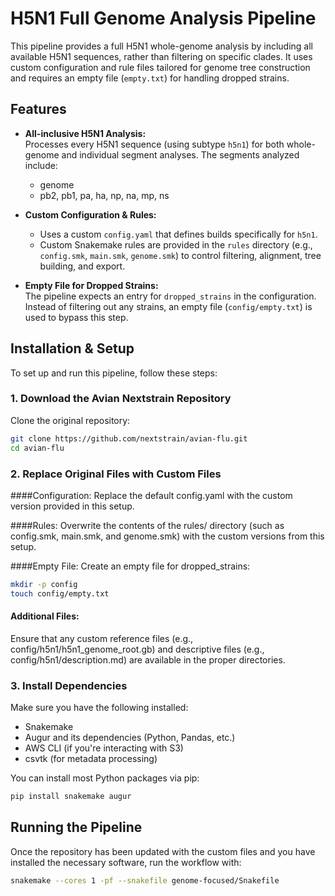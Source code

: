 # H5N1 Full Genome Analysis Pipeline

This pipeline provides a full H5N1 whole-genome analysis by including all available H5N1 sequences, rather than filtering on specific clades. It uses custom configuration and rule files tailored for genome tree construction and requires an empty file (`empty.txt`) for handling dropped strains.

## Features

- **All-inclusive H5N1 Analysis:**  
  Processes every H5N1 sequence (using subtype `h5n1`) for both whole-genome and individual segment analyses. The segments analyzed include:
  - genome
  - pb2, pb1, pa, ha, np, na, mp, ns

- **Custom Configuration & Rules:**  
  - Uses a custom `config.yaml` that defines builds specifically for `h5n1`.
  - Custom Snakemake rules are provided in the `rules` directory (e.g., `config.smk`, `main.smk`, `genome.smk`) to control filtering, alignment, tree building, and export.

- **Empty File for Dropped Strains:**  
  The pipeline expects an entry for `dropped_strains` in the configuration. Instead of filtering out any strains, an empty file (`config/empty.txt`) is used to bypass this step.

## Installation & Setup

To set up and run this pipeline, follow these steps:

### 1. Download the Avian Nextstrain Repository

Clone the original repository:

```bash
git clone https://github.com/nextstrain/avian-flu.git
cd avian-flu
```
### 2. Replace Original Files with Custom Files

####Configuration:
Replace the default config.yaml with the custom version provided in this setup.

####Rules:
Overwrite the contents of the rules/ directory (such as config.smk, main.smk, and genome.smk) with the custom versions from this setup.

####Empty File:
Create an empty file for dropped_strains:

```bash
mkdir -p config
touch config/empty.txt
```

#### Additional Files:
Ensure that any custom reference files (e.g., config/h5n1/h5n1_genome_root.gb) and descriptive files (e.g., config/h5n1/description.md) are available in the proper directories.

### 3. Install Dependencies
Make sure you have the following installed:

  - Snakemake
  - Augur and its dependencies (Python, Pandas, etc.)
  - AWS CLI (if you're interacting with S3)
  - csvtk (for metadata processing)

You can install most Python packages via pip:

```bash
pip install snakemake augur
```

## Running the Pipeline
Once the repository has been updated with the custom files and you have installed the necessary software, run the workflow with:

```bash
snakemake --cores 1 -pf --snakefile genome-focused/Snakefile
```

